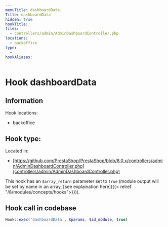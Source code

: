 ```yaml
---
menuTitle: dashboardData
Title: dashboardData
hidden: true
hookTitle: 
files:
  - controllers/admin/AdminDashboardController.php
locations:
  - backoffice
type:
  - 
hookAliases:
---
```


# Hook dashboardData

## Information

Hook locations: 
  - backoffice

Hook type: 
  - 

Located in: 
  - [https://github.com/PrestaShop/PrestaShop/blob/8.0.x/controllers/admin/AdminDashboardController.php](controllers/admin/AdminDashboardController.php)

This hook has an `$array_return` parameter set to `true` (module output will be set by name in an array, [see explaination here]({{< relref "/8/modules/concepts/hooks">}})).

## Hook call in codebase

```php
Hook::exec('dashboardData', $params, $id_module, true)
```